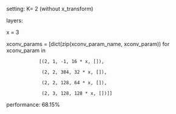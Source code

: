 setting: K= 2 (without x_transform)

layers:

x = 3

xconv_params = [dict(zip(xconv_param_name, xconv_param)) for xconv_param in

                [(2, 1, -1, 16 * x, []),

                 (2, 2, 384, 32 * x, []),

                 (2, 2, 128, 64 * x, []),

                 (2, 3, 128, 128 * x, [])]]


performance: 68.15%
